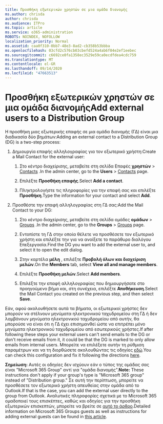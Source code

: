 ```yaml
---
title: Προσθήκη εξωτερικών χρηστών σε μια ομάδα διανομής
ms.author: chrisda
author: chrisda
ms.audience: ITPro
ms.topic: article
ms.service: o365-administration
ROBOTS: NOINDEX, NOFOLLOW
localization_priority: Normal
ms.assetid: caa0f310-0bb7-48e3-8ad2-cb358b53bbba
ms.openlocfilehash: 03cfd2c576cb03cbefd524a4ab6f04e2ef1eebec
ms.sourcegitcommit: c6692ce0fa1358ec3529e59ca0ecdfdea4cdc759
ms.translationtype: MT
ms.contentlocale: el-GR
ms.lasthandoff: 09/14/2020
ms.locfileid: "47663513"
---
```

# <a name="add-external-users-to-a-distribution-group"></a><span data-ttu-id="1567c-102">Προσθήκη εξωτερικών χρηστών σε μια ομάδα διανομής</span><span class="sxs-lookup"><span data-stu-id="1567c-102">Add external users to a Distribution Group</span></span>

<span data-ttu-id="1567c-103">Η προσθήκη μιας εξωτερικής επαφής σε μια ομάδα διανομής (ΓΔ) είναι μια διαδικασία δύο βημάτων:</span><span class="sxs-lookup"><span data-stu-id="1567c-103">Adding an external contact to a Distribution Group (DG) is a two-step process:</span></span>
  
1. <span data-ttu-id="1567c-104">Δημιουργία επαφής αλληλογραφίας για τον εξωτερικό χρήστη:</span><span class="sxs-lookup"><span data-stu-id="1567c-104">Create a Mail Contact for the external user:</span></span>
    
    1. <span data-ttu-id="1567c-105">Στο κέντρο διαχείρισης, μεταβείτε στη σελίδα Επαφές **χρηστών**  >  [Contacts](https://admin.microsoft.com/adminportal/home#/Contact) .</span><span class="sxs-lookup"><span data-stu-id="1567c-105">In the admin center, go to the **Users** > [Contacts](https://admin.microsoft.com/adminportal/home#/Contact) page.</span></span> 
    
    2. <span data-ttu-id="1567c-106">Επιλέξτε **Προσθήκη επαφής**.</span><span class="sxs-lookup"><span data-stu-id="1567c-106">Select **Add a contact**.</span></span>
    
    3. <span data-ttu-id="1567c-107">Πληκτρολογήστε τις πληροφορίες για την επαφή σας και επιλέξτε **Προσθήκη**.</span><span class="sxs-lookup"><span data-stu-id="1567c-107">Type the information for your contact and select **Add**.</span></span>
    
2. <span data-ttu-id="1567c-108">Προσθέστε την επαφή αλληλογραφίας στη ΓΔ σας:</span><span class="sxs-lookup"><span data-stu-id="1567c-108">Add the Mail Contact to your DG:</span></span>
    
    1. <span data-ttu-id="1567c-109">Στο κέντρο διαχείρισης, μεταβείτε στη σελίδα ομάδες **ομάδων**  >  [Groups](https://admin.microsoft.com/adminportal/home#/groups) .</span><span class="sxs-lookup"><span data-stu-id="1567c-109">In the admin center, go to the **Groups** > [Groups](https://admin.microsoft.com/adminportal/home#/groups) page.</span></span> 
    
    2. <span data-ttu-id="1567c-110">Εντοπίστε τη ΓΔ στην οποία θέλετε να προσθέσετε τον εξωτερικό χρήστη και επιλέξτε την για να ανοίξετε το παράθυρο διαλόγου Επεξεργασία.</span><span class="sxs-lookup"><span data-stu-id="1567c-110">Find the DG you want to add the external user to, and select it to open the edit dialog.</span></span>
    
    3. <span data-ttu-id="1567c-111">Στην καρτέλα **μέλη** , επιλέξτε **Προβολή όλων και διαχείριση μελών**.</span><span class="sxs-lookup"><span data-stu-id="1567c-111">On the **Members** tab, select **View all and manage members**.</span></span> 
    
    4. <span data-ttu-id="1567c-112">Επιλέξτε **Προσθήκη μελών**.</span><span class="sxs-lookup"><span data-stu-id="1567c-112">Select **Add members**.</span></span>
    
    5. <span data-ttu-id="1567c-113">Επιλέξτε την επαφή αλληλογραφίας που δημιουργήσατε στο προηγούμενο βήμα και, στη συνέχεια, επιλέξτε **Αποθήκευση**.</span><span class="sxs-lookup"><span data-stu-id="1567c-113">Select the Mail Contact you created on the previous step, and then select **Save**.</span></span>
    
<span data-ttu-id="1567c-114">Εάν, αφού ακολουθήσετε αυτά τα βήματα, οι εξωτερικοί χρήστες δεν μπορούν να στέλνουν μηνύματα ηλεκτρονικού ταχυδρομείου στη ΓΔ ή δεν λαμβάνουν μηνύματα ηλεκτρονικού ταχυδρομείου από αυτήν, θα μπορούσε να είναι ότι η ΓΔ έχει επισημανθεί ώστε να επιτρέπει μόνο μηνύματα ηλεκτρονικού ταχυδρομείου από εσωτερικούς χρήστες.</span><span class="sxs-lookup"><span data-stu-id="1567c-114">If after following these steps your external users can't send emails to the DG or don't receive emails from it, it could be that the DG is marked to only allow emails from internal users.</span></span> <span data-ttu-id="1567c-115">Μπορείτε να επιλέξετε αυτήν τη ρύθμιση παραμέτρων και να τη διορθώσετε ακολουθώντας τις οδηγίες [εδώ](https://docs.microsoft.com/exchange/mail-flow-best-practices/non-delivery-reports-in-exchange-online/fix-error-code-5-7-133-in-exchange-online).</span><span class="sxs-lookup"><span data-stu-id="1567c-115">You can check this configuration and fix it following the directions [here](https://docs.microsoft.com/exchange/mail-flow-best-practices/non-delivery-reports-in-exchange-online/fix-error-code-5-7-133-in-exchange-online).</span></span>
  
 <span data-ttu-id="1567c-116">**Σημείωση:** Αυτές οι οδηγίες δεν ισχύουν εάν ο τύπος της ομάδας σας είναι "Microsoft 365 Group" αντί για "ομάδα διανομής".</span><span class="sxs-lookup"><span data-stu-id="1567c-116">**Note:** These instructions don't apply if your group's type is "Microsoft 365 group" instead of "Distribution group."</span></span> <span data-ttu-id="1567c-117">Σε αυτή την περίπτωση, μπορείτε να προσθέσετε τον εξωτερικό χρήστη απευθείας στην ομάδα από το Outlook.</span><span class="sxs-lookup"><span data-stu-id="1567c-117">If that is the case, you can add the external user directly to the group from Outlook.</span></span> <span data-ttu-id="1567c-118">Αναλυτικές πληροφορίες σχετικά με το Microsoft 365 ομαδοποιεί τους επισκέπτες, καθώς και οδηγίες για την προσθήκη εξωτερικών επισκεπτών, μπορείτε να βρείτε σε [αυτό το άρθρο](https://support.office.com/article/Guest-access-in-Office-365-Groups-bfc7a840-868f-4fd6-a390-f347bf51aff6.aspx).</span><span class="sxs-lookup"><span data-stu-id="1567c-118">Detailed information on Microsoft 365 Groups guests as well as instructions for adding external guests can be found in [this article](https://support.office.com/article/Guest-access-in-Office-365-Groups-bfc7a840-868f-4fd6-a390-f347bf51aff6.aspx).</span></span>
  